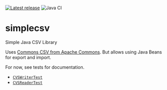 [![Latest release](https://img.shields.io/github/release/bmilcke/simplecsv.svg)](https://github.com/bmilcke/simplecsv/releases/latest)
![Java CI](https://github.com/bmilcke/simplecsv/workflows/Java%20CI/badge.svg)

# simplecsv
Simple Java CSV Library

Uses [Commons CSV from Apache Commons][1]. But allows using Java Beans for export and import.

For now, see tests for documentation.

* [`CVSWriterTest`](src/test/java/me/landmesser/simplecsv/CSVWriterTest.java)
* [`CVSReaderTest`](src/test/java/me/landmesser/simplecsv/CSVReaderTest.java)

[1]: https://commons.apache.org/proper/commons-csv/
